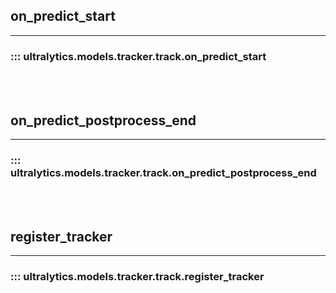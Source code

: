 ## on_predict_start
---
### ::: ultralytics.models.tracker.track.on_predict_start
<br><br>

## on_predict_postprocess_end
---
### ::: ultralytics.models.tracker.track.on_predict_postprocess_end
<br><br>

## register_tracker
---
### ::: ultralytics.models.tracker.track.register_tracker
<br><br>
